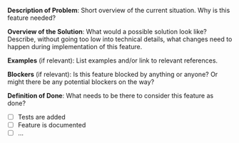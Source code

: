 **Description of Problem**:
Short overview of the current situation. 
Why is this feature needed?

**Overview of the Solution**:
What would a possible solution look like?
Describe, without going too low into technical details, 
what changes need to happen during implementation of this feature. 

**Examples** (if relevant):
List examples and/or link to relevant references.

**Blockers** (if relevant):
Is this feature blocked by anything or anyone?
Or might there be any potential blockers on the way?

**Definition of Done**:
What needs to be there to consider this feature as done?
- [ ] Tests are added
- [ ] Feature is documented
- [ ] ...
